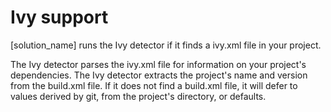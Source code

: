 # Ivy support

[solution_name] runs the Ivy detector if it finds a ivy.xml file in your project.

The Ivy detector parses the ivy.xml file for information on your project's dependencies.
The Ivy detector extracts the project's name and version from the build.xml file.  If it does not find a build.xml file, it will defer to values derived by git, from the project's directory, or defaults.